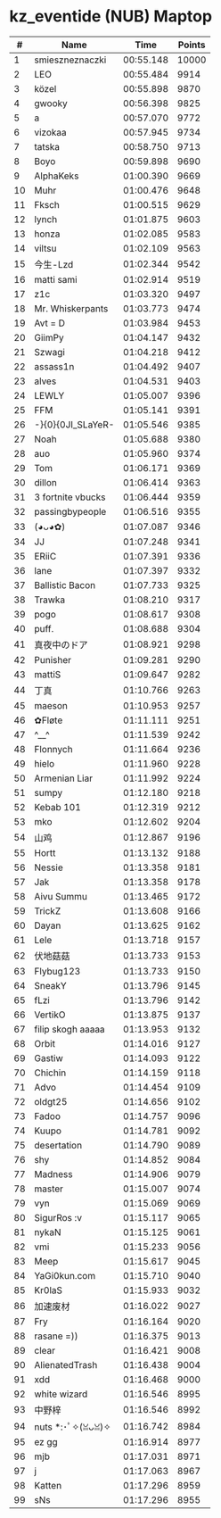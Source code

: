 # kz_eventide (NUB) Maptop

|  # | Name | Time | Points |
|-------------- | -------------- | -------------- | -------------- | 
| 1 | smieszneznaczki | 00:55.148 | 10000 | 
| 2 | LEO | 00:55.484 | 9914 | 
| 3 | közel | 00:55.898 | 9870 | 
| 4 | gwooky | 00:56.398 | 9825 | 
| 5 | a | 00:57.070 | 9772 | 
| 6 | vizokaa | 00:57.945 | 9734 | 
| 7 | tatska | 00:58.750 | 9713 | 
| 8 | Boyo | 00:59.898 | 9690 | 
| 9 | AlphaKeks | 01:00.390 | 9669 | 
| 10 | Muhr | 01:00.476 | 9648 | 
| 11 | Fksch | 01:00.515 | 9629 | 
| 12 | lynch | 01:01.875 | 9603 | 
| 13 | honza | 01:02.085 | 9583 | 
| 14 | viltsu | 01:02.109 | 9563 | 
| 15 | 今生-Lzd | 01:02.344 | 9542 | 
| 16 | matti sami | 01:02.914 | 9519 | 
| 17 | z1c | 01:03.320 | 9497 | 
| 18 | Mr. Whiskerpants | 01:03.773 | 9474 | 
| 19 | Avt = D | 01:03.984 | 9453 | 
| 20 | GiimPy | 01:04.147 | 9432 | 
| 21 | Szwagi | 01:04.218 | 9412 | 
| 22 | assass1n | 01:04.492 | 9407 | 
| 23 | alves | 01:04.531 | 9403 | 
| 24 | LEWLY | 01:05.007 | 9396 | 
| 25 | FFM | 01:05.141 | 9391 | 
| 26 | -}{0}{0JI_SLaYeR- | 01:05.546 | 9385 | 
| 27 | Noah | 01:05.688 | 9380 | 
| 28 | auo | 01:05.960 | 9374 | 
| 29 | Tom | 01:06.171 | 9369 | 
| 30 | dillon | 01:06.414 | 9363 | 
| 31 | 3 fortnite vbucks | 01:06.444 | 9359 | 
| 32 | passingbypeople | 01:06.516 | 9355 | 
| 33 | (◕ᴗ◕✿) | 01:07.087 | 9346 | 
| 34 | JJ | 01:07.248 | 9341 | 
| 35 | ERiiC | 01:07.391 | 9336 | 
| 36 | lane | 01:07.397 | 9332 | 
| 37 | Ballistic Bacon | 01:07.733 | 9325 | 
| 38 | Trawka | 01:08.210 | 9317 | 
| 39 | pogo | 01:08.617 | 9308 | 
| 40 | puff. | 01:08.688 | 9304 | 
| 41 | 真夜中のドア | 01:08.921 | 9298 | 
| 42 | Punisher | 01:09.281 | 9290 | 
| 43 | mattiS | 01:09.647 | 9282 | 
| 44 | 丁真 | 01:10.766 | 9263 | 
| 45 | maeson | 01:10.953 | 9257 | 
| 46 | ✿Fløte | 01:11.111 | 9251 | 
| 47 | ^__^ | 01:11.539 | 9242 | 
| 48 | Flonnych | 01:11.664 | 9236 | 
| 49 | hielo | 01:11.960 | 9228 | 
| 50 | Armenian Liar | 01:11.992 | 9224 | 
| 51 | sumpy | 01:12.180 | 9218 | 
| 52 | Kebab 101 | 01:12.319 | 9212 | 
| 53 | mko | 01:12.602 | 9204 | 
| 54 | 山鸡 | 01:12.867 | 9196 | 
| 55 | Hortt | 01:13.132 | 9188 | 
| 56 | Nessie | 01:13.358 | 9181 | 
| 57 | Jak | 01:13.358 | 9178 | 
| 58 | Aivu Summu | 01:13.465 | 9172 | 
| 59 | TrickZ | 01:13.608 | 9166 | 
| 60 | Dayan | 01:13.625 | 9162 | 
| 61 | Lele | 01:13.718 | 9157 | 
| 62 | 伏地菇菇 | 01:13.733 | 9153 | 
| 63 | Flybug123 | 01:13.733 | 9150 | 
| 64 | SneakY | 01:13.796 | 9145 | 
| 65 | fLzi | 01:13.796 | 9142 | 
| 66 | VertikO | 01:13.875 | 9137 | 
| 67 | filip skogh aaaaa | 01:13.953 | 9132 | 
| 68 | Orbit | 01:14.016 | 9127 | 
| 69 | Gastiw | 01:14.093 | 9122 | 
| 70 | Chichin | 01:14.159 | 9118 | 
| 71 | Advo | 01:14.454 | 9109 | 
| 72 | oldgt25 | 01:14.656 | 9102 | 
| 73 | Fadoo | 01:14.757 | 9096 | 
| 74 | Kuupo | 01:14.781 | 9092 | 
| 75 | desertation | 01:14.790 | 9089 | 
| 76 | shy | 01:14.852 | 9084 | 
| 77 | Madness | 01:14.906 | 9079 | 
| 78 | master | 01:15.007 | 9074 | 
| 79 | vyn | 01:15.069 | 9069 | 
| 80 | SigurRos :v | 01:15.117 | 9065 | 
| 81 | nykaN | 01:15.125 | 9061 | 
| 82 | vmi | 01:15.233 | 9056 | 
| 83 | Meep | 01:15.617 | 9045 | 
| 84 | YaGi0kun.com | 01:15.710 | 9040 | 
| 85 | Kr0laS | 01:15.933 | 9032 | 
| 86 | 加速废材 | 01:16.022 | 9027 | 
| 87 | Fry | 01:16.164 | 9020 | 
| 88 | rasane =)) | 01:16.375 | 9013 | 
| 89 | clear | 01:16.421 | 9008 | 
| 90 | AlienatedTrash | 01:16.438 | 9004 | 
| 91 | xdd | 01:16.468 | 9000 | 
| 92 | white wizard | 01:16.546 | 8995 | 
| 93 | 中野梓 | 01:16.546 | 8992 | 
| 94 | nuts *:･ﾟ✧(ꈍᴗꈍ)✧ | 01:16.742 | 8984 | 
| 95 | ez gg | 01:16.914 | 8977 | 
| 96 | mjb | 01:17.031 | 8971 | 
| 97 | j | 01:17.063 | 8967 | 
| 98 | Katten | 01:17.296 | 8959 | 
| 99 | sNs | 01:17.296 | 8955 | 

